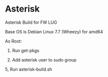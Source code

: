 # Asterisk
Asterisk Build for FW LUG

Base OS is Debian Linux 7.7 (Wheezy) for amd64

As Root:

1. Run get-pkgs

4. Add asterisk user to sudo group

5, Run asterisk-build.sh
